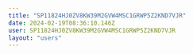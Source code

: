 ```yaml
---
title: "SP11824HJ0ZV8KW39M2GVW4MSC1GRWP5Z2KND7VJR"
date: 2024-02-19T08:36:10.146Z
user: SP11824HJ0ZV8KW39M2GVW4MSC1GRWP5Z2KND7VJR
layout: "users"
---
```

    